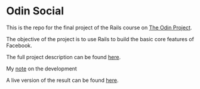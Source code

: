 # Odin Social

This is the repo for the final project of the Rails course on 
[The Odin Project](https://www.theodinproject.com/).

The objective of the project is to use Rails to build the basic core features of 
Facebook.

The full project description can be found 
[here](https://www.theodinproject.com/lessons/ruby-on-rails-rails-final-project).

My [note](./NOTE.md) on the development 

A live version of the result can be found [here](https://stormy-tundra-18959-4ac50ee587d1.herokuapp.com/).

